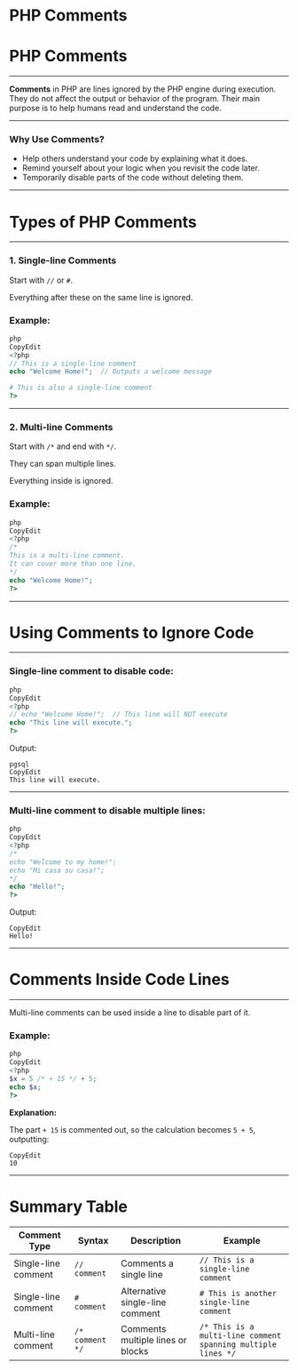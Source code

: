 # PHP Comments

# PHP Comments

---

**Comments** in PHP are lines ignored by the PHP engine during execution. They do not affect the output or behavior of the program. Their main purpose is to help humans read and understand the code.

---

### Why Use Comments?

- Help others understand your code by explaining what it does.
- Remind yourself about your logic when you revisit the code later.
- Temporarily disable parts of the code without deleting them.

---

# Types of PHP Comments

---

### 1. Single-line Comments

Start with `//` or `#`.

Everything after these on the same line is ignored.

### Example:

```php
php
CopyEdit
<?php
// This is a single-line comment
echo "Welcome Home!";  // Outputs a welcome message

# This is also a single-line comment
?>

```

---

### 2. Multi-line Comments

Start with `/*` and end with `*/`.

They can span multiple lines.

Everything inside is ignored.

### Example:

```php
php
CopyEdit
<?php
/*
This is a multi-line comment.
It can cover more than one line.
*/
echo "Welcome Home!";
?>

```

---

# Using Comments to Ignore Code

---

### Single-line comment to disable code:

```php
php
CopyEdit
<?php
// echo "Welcome Home!";  // This line will NOT execute
echo "This line will execute.";
?>

```

Output:

```
pgsql
CopyEdit
This line will execute.

```

---

### Multi-line comment to disable multiple lines:

```php
php
CopyEdit
<?php
/*
echo "Welcome to my home!";
echo "Mi casa su casa!";
*/
echo "Hello!";
?>

```

Output:

```
CopyEdit
Hello!

```

---

# Comments Inside Code Lines

---

Multi-line comments can be used inside a line to disable part of it.

### Example:

```php
php
CopyEdit
<?php
$x = 5 /* + 15 */ + 5;
echo $x;
?>

```

**Explanation:**

The part `+ 15` is commented out, so the calculation becomes `5 + 5`, outputting:

```
CopyEdit
10

```

---

# Summary Table

| Comment Type       | Syntax               | Description                         | Example                             |
|--------------------|----------------------|-----------------------------------|-----------------------------------|
| Single-line comment | `// comment`         | Comments a single line            | `// This is a single-line comment` |
| Single-line comment | `# comment`          | Alternative single-line comment   | `# This is another single-line comment` |
| Multi-line comment  | `/* comment */`      | Comments multiple lines or blocks | `/* This is a multi-line comment spanning multiple lines */` |
